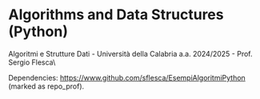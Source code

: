 # Algorithms and Data Structures (Python)

Algoritmi e Strutture Dati - Università della Calabria a.a. 2024/2025 - Prof. Sergio Flesca\

Dependencies: https://www.github.com/sflesca/EsempiAlgoritmiPython (marked as repo_prof).
